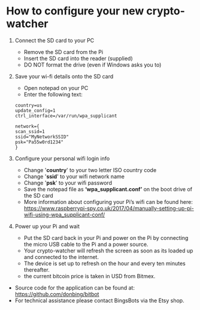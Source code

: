 # How to configure your new crypto-watcher
1.	Connect the SD card to your PC
    *	Remove the SD card from the Pi
    *	Insert the SD card into the reader (supplied)
    *	DO NOT format the drive (even if Windows asks you to)
2.	Save your wi-fi details onto the SD card
    *	Open notepad on your PC
    *	Enter the following text:
    ```
    country=us
    update_config=1
    ctrl_interface=/var/run/wpa_supplicant

    network={
    scan_ssid=1
    ssid="MyNetworkSSID"
    psk="Pa55w0rd1234"
    }
3. Configure your personal wifi login info
    *	Change '**country**' to your two letter ISO country code
    *	Change '**ssid**' to your wifi network name
    *	Change '**psk**' to your wifi password
    * 	Save the notepad file as **‘wpa_supplicant.conf’** on the boot drive of the SD card
    * More information about configuring your Pi’s wifi can be found here: https://www.raspberrypi-spy.co.uk/2017/04/manually-setting-up-pi-wifi-using-wpa_supplicant-conf/
 
3.	Power up your Pi and wait
    * Put the SD card back in your Pi and power on the Pi by connecting the micro USB cable to the Pi and a power source.
    * Your crypto-watcher will refresh the screen as soon as its loaded up and connected to the internet.
    * The device is set up to refresh on the hour and every ten minutes thereafter. 
    * the current bitcoin price is taken in USD from Bitmex.
 
 - Source code for the application can be found at: https://github.com/donbing/bitbot
 - For technical assistance please contact BingsBots via the Etsy shop.
 
 
